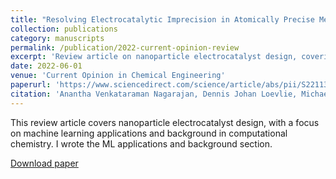 ```yaml
---
title: "Resolving Electrocatalytic Imprecision in Atomically Precise Metal Nanoclusters"
collection: publications
category: manuscripts
permalink: /publication/2022-current-opinion-review
excerpt: 'Review article on nanoparticle electrocatalyst design, covering machine learning applications and background in computational chemistry.'
date: 2022-06-01
venue: 'Current Opinion in Chemical Engineering'
paperurl: 'https://www.sciencedirect.com/science/article/abs/pii/S2211339821001167'
citation: 'Anantha Venkataraman Nagarajan, Dennis Johan Loevlie, Michael J Cowan, and Giannis Mpourmpakis. (2022). &quot;Resolving electrocatalytic imprecision in atomically precise metal nanoclusters.&quot; <i>Current Opinion in Chemical Engineering</i>. 36:100784.'
---
```


This review article covers nanoparticle electrocatalyst design, with a focus on machine learning applications and background in computational chemistry. I wrote the ML applications and background section.

[Download paper](https://www.sciencedirect.com/science/article/abs/pii/S2211339821001167)
